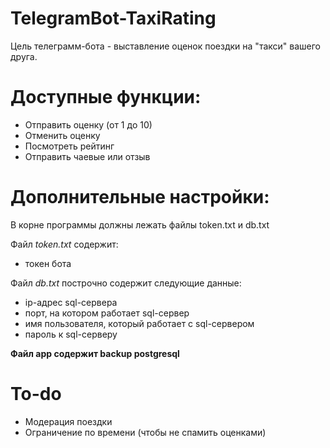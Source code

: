 # TelegramBot-TaxiRating
Цель телеграмм-бота - выставление оценок поездки на "такси" вашего друга.

# Доступные функции:
- Отправить оценку (от 1 до 10)
- Отменить оценку
- Посмотреть рейтинг
- Отправить чаевые или отзыв
 
# Дополнительные настройки:
В корне программы должны лежать файлы token.txt и db.txt

Файл *token.txt* содержит:
- токен бота

Файл *db.txt* построчно содержит следующие данные:
- ip-адрес sql-сервера
- порт, на котором работает sql-сервер
- имя пользователя, который работает с sql-сервером
- пароль к sql-серверу 

**Файл app содержит backup postgresql**

# To-do
- Модерация поездки
- Ограничение по времени (чтобы не спамить оценками)
